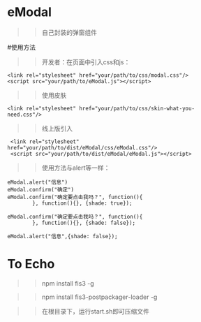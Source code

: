 # eModal
>> 自己封装的弹窗组件

#使用方法
>> 开发者：在页面中引入css和js：

    <link rel="stylesheet" href="your/path/to/css/modal.css"/>
    <script src="your/path/to/eModal.js"></script>

>> 使用皮肤
    
    <link rel="stylesheet" href="your/path/to/css/skin-what-you-need.css"/>
    
>> 线上版引入

     <link rel="stylesheet" href="your/path/to/dist/eModal/css/eModal.css"/>
     <script src="your/path/to/dist/eModal/eModal.js"></script>
    
>> 使用方法与alert等一样：

    eModal.alert("信息")
    eModal.confirm("确定")
    eModal.confirm("确定要点击我吗？", function(){
            }, function(){}, {shade: true});
            
    eModal.confirm("确定要点击我吗？", function(){
            }, function(){}, {shade: false});
            
    eModal.alert("信息",{shade: false});
    
    
# To Echo

>> npm install fis3 -g

>> npm install fis3-postpackager-loader -g

>> 在根目录下，运行start.sh即可压缩文件     
    
